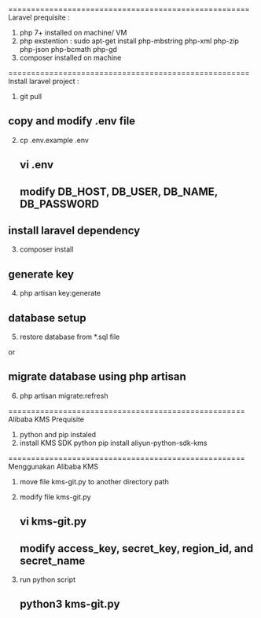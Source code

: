 =====================================================
Laravel prequisite :
1. php 7+ installed on machine/ VM
2. php exstention : sudo apt-get install php-mbstring php-xml php-zip php-json php-bcmath php-gd
3. composer installed on machine

=====================================================
Install laravel project :
1. git pull

## copy and modify .env file
2. cp .env.example .env
	## vi .env
	## modify DB_HOST, DB_USER, DB_NAME, DB_PASSWORD

## install laravel dependency
3. composer install

## generate key
4. php artisan key:generate  

## database setup
5. restore database from *.sql file 

or

## migrate database using php artisan
6. php artisan migrate:refresh

====================================================
Alibaba KMS Prequisite
1. python and pip instaled
2. install KMS SDK python
	pip install aliyun-python-sdk-kms
	
====================================================
Menggunakan Alibaba KMS
1. move file kms-git.py to another directory path
2. modify file kms-git.py
	## vi kms-git.py
	## modify access_key, secret_key, region_id, and secret_name

3. run python script
	## python3 kms-git.py

